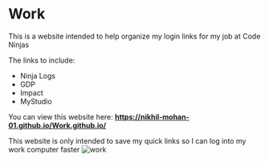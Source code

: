 # Work
This is a website intended to help organize my login links for my job at Code Ninjas

The links to include:
- Ninja Logs
- GDP
- Impact
- MyStudio

You can view this website here: **https://nikhil-mohan-01.github.io/Work.github.io/**

This website is only intended to save my quick links so I can log into my work computer faster
![work](https://github.com/user-attachments/assets/42f47771-5479-451f-89e6-84ee1eae8896)
